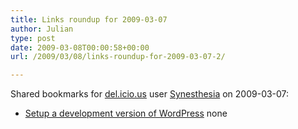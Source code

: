 ```yaml
---
title: Links roundup for 2009-03-07
author: Julian
type: post
date: 2009-03-08T00:00:58+00:00
url: /2009/03/08/links-roundup-for-2009-03-07-2/

---
```

Shared bookmarks for [del.icio.us][1] user [Synesthesia][2] on 2009-03-07:

  * [Setup a development version of WordPress][3] 
    none</li> </ul>

 [1]: http://del.icio.us/
 [2]: http://del.icio.us/synesthesia
 [3]: http://www.phoenixheart.net/2009/01/setup-a-development-version-of-wordpress